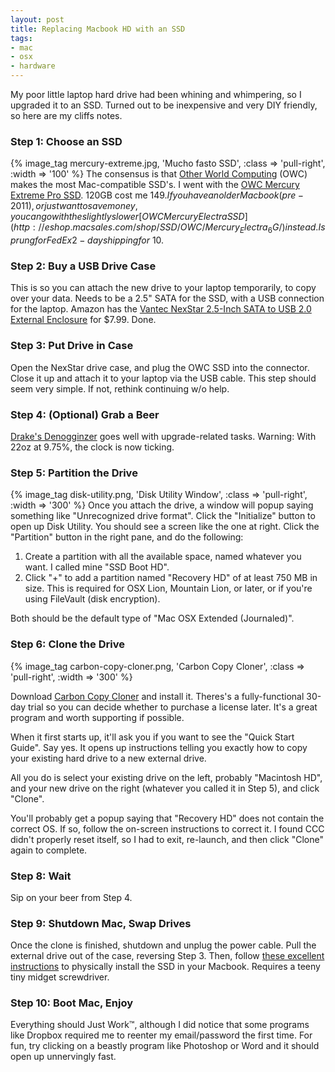 ```yaml
---
layout: post
title: Replacing Macbook HD with an SSD
tags:
- mac
- osx
- hardware
---
```


My poor little laptop hard drive had been whining and whimpering, so I upgraded it
to an SSD.  Turned out to be inexpensive and very DIY friendly, so here are my cliffs
notes.
<!--more-->
### Step 1: Choose an SSD
{% image_tag mercury-extreme.jpg, 'Mucho fasto SSD', :class => 'pull-right', :width => '100' %}
The consensus is that [Other World Computing](macsales.com) (OWC) makes the most
Mac-compatible SSD's.  I went with the [OWC Mercury Extreme Pro SSD](http://eshop.macsales.com/shop/SSD/OWC/Mercury_6G/).
120GB cost me $149.  If you have an older Macbook (pre-2011), or just want to save
money, you can go with the slightly slower [OWC Mercury Electra SSD](http://eshop.macsales.com/shop/SSD/OWC/Mercury_Electra_6G/)
instead.  I sprung for FedEx 2-day shipping for ~$10.

### Step 2: Buy a USB Drive Case
This is so you can attach the new drive to your laptop temporarily, to copy over your data.
Needs to be a 2.5" SATA for the SSD, with a USB connection for the laptop.
Amazon has the [Vantec NexStar 2.5-Inch SATA to USB 2.0 External Enclosure](
http://www.amazon.com/gp/product/B002JQNXZC/ref=oh_details_o00_s00_i00) for $7.99.
Done.

### Step 3: Put Drive in Case

Open the NexStar drive case, and plug the OWC SSD into the connector.  Close it up and
attach it to your laptop via the USB cable.  This step should seem very simple.  If not, rethink
continuing w/o help.

### Step 4: (Optional) Grab a Beer

[Drake's Denogginzer](http://www.ratebeer.com/beer/drakes-denogginizer/30946/) goes well
with upgrade-related tasks.  Warning: With 22oz at 9.75%, the clock is now ticking.

### Step 5: Partition the Drive

{% image_tag disk-utility.png, 'Disk Utility Window', :class => 'pull-right', :width => '300' %}
Once you attach the drive, a window will popup saying something like "Unrecognized drive format".
Click the "Initialize" button to open up Disk Utility.  You should see a screen like
the one at right.  Click the "Partition" button in the right pane, and do the following:

1. Create a partition with all the available space, named whatever you want.  I called
   mine "SSD Boot HD".
2. Click "+" to add a partition named "Recovery HD" of at least 750 MB in size.
   This is required for OSX Lion, Mountain Lion, or later, or if you're using FileVault
   (disk encryption).

Both should be the default type of "Mac OSX Extended (Journaled)".

### Step 6: Clone the Drive

{% image_tag carbon-copy-cloner.png, 'Carbon Copy Cloner', :class => 'pull-right', :width => '300' %}

Download [Carbon Copy Cloner](http://www.bombich.com/download.html) and install it.
Theres's a fully-functional 30-day trial so you can decide whether to purchase a
license later.  It's a great program and worth supporting if possible.

When it first starts up, it'll ask you if you want to see the "Quick Start Guide".
Say yes.  It opens up instructions telling you exactly how to copy your existing hard drive
to a new external drive.

All you do is select your existing drive on the left, probably "Macintosh HD", and your
new drive on the right (whatever you called it in Step 5), and click "Clone".

You'll probably get a popup saying that "Recovery HD" does not contain the correct OS.
If so, follow the on-screen instructions to correct it.  I found CCC didn't properly
reset itself, so I had to exit, re-launch, and then click "Clone" again to complete.

### Step 8: Wait

Sip on your beer from Step 4.

### Step 9: Shutdown Mac, Swap Drives

Once the clone is finished, shutdown and unplug the power cable.  Pull the external drive
out of the case, reversing Step 3. Then, follow [these excellent instructions](http://macinstruct.com/node/407)
to physically install the SSD in your Macbook.  Requires a teeny tiny midget screwdriver.

### Step 10: Boot Mac, Enjoy

Everything should Just Work&trade;, although I did notice that some programs like Dropbox
required me to reenter my email/password the first time.  For fun, try clicking on a beastly
program like Photoshop or Word and it should open up unnervingly fast.


